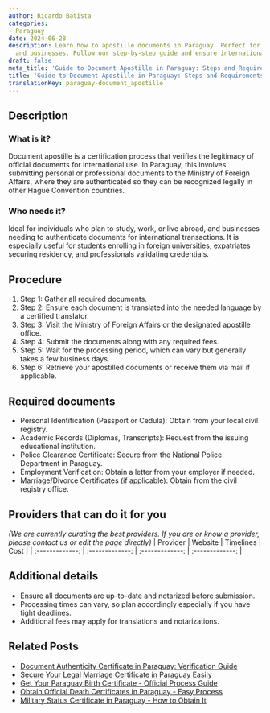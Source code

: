 ```yaml
---
author: Ricardo Batista
categories:
- Paraguay
date: 2024-06-28
description: Learn how to apostille documents in Paraguay. Perfect for students, expats,
  and businesses. Follow our step-by-step guide and ensure international recognition.
draft: false
meta_title: 'Guide to Document Apostille in Paraguay: Steps and Requirements'
title: 'Guide to Document Apostille in Paraguay: Steps and Requirements'
translationKey: paraguay-document_apostille
---
```



## Description
### What is it?
Document apostille is a certification process that verifies the legitimacy of official documents for international use. In Paraguay, this involves submitting personal or professional documents to the Ministry of Foreign Affairs, where they are authenticated so they can be recognized legally in other Hague Convention countries.

### Who needs it?
Ideal for individuals who plan to study, work, or live abroad, and businesses needing to authenticate documents for international transactions. It is especially useful for students enrolling in foreign universities, expatriates securing residency, and professionals validating credentials.

## Procedure

1. Step 1: Gather all required documents.
2. Step 2: Ensure each document is translated into the needed language by a certified translator.
3. Step 3: Visit the Ministry of Foreign Affairs or the designated apostille office.
4. Step 4: Submit the documents along with any required fees.
5. Step 5: Wait for the processing period, which can vary but generally takes a few business days.
6. Step 6: Retrieve your apostilled documents or receive them via mail if applicable.


## Required documents

- Personal Identification (Passport or Cedula): Obtain from your local civil registry.
- Academic Records (Diplomas, Transcripts): Request from the issuing educational institution.
- Police Clearance Certificate: Secure from the National Police Department in Paraguay.
- Employment Verification: Obtain a letter from your employer if needed.
- Marriage/Divorce Certificates (if applicable): Obtain from the civil registry office.


## Providers that can do it for you
_(We are currently curating the best providers. If you are or know a provider, please contact us or edit the page directly)_
| Provider        |     Website     |     Timelines    |       Cost      |
| :-------------: | :-------------: |  :-------------: | :-------------: |

## Additional details

- Ensure all documents are up-to-date and notarized before submission.
- Processing times can vary, so plan accordingly especially if you have tight deadlines.
- Additional fees may apply for translations and notarizations.




## Related Posts

- [Document Authenticity Certificate in Paraguay: Verification Guide](https://tramitit.com/guides/paraguay/document_authenticity_certificate/)
- [Secure Your Legal Marriage Certificate in Paraguay Easily](https://tramitit.com/guides/paraguay/marriage_certificate/)
- [Get Your Paraguay Birth Certificate - Official Process Guide](https://tramitit.com/guides/paraguay/birth_certificate/)
- [Obtain Official Death Certificates in Paraguay - Easy Process](https://tramitit.com/guides/paraguay/death_certificate/)
- [Military Status Certificate in Paraguay - How to Obtain It](https://tramitit.com/guides/paraguay/military_status_certificate/)
